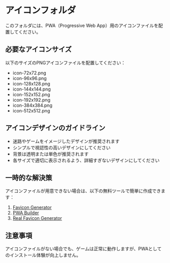 # アイコンフォルダ

このフォルダには、PWA（Progressive Web App）用のアイコンファイルを配置してください。

## 必要なアイコンサイズ

以下のサイズのPNGアイコンファイルを配置してください：

- icon-72x72.png
- icon-96x96.png
- icon-128x128.png
- icon-144x144.png
- icon-152x152.png
- icon-192x192.png
- icon-384x384.png
- icon-512x512.png

## アイコンデザインのガイドライン

- 迷路やゲームをイメージしたデザインが推奨されます
- シンプルで視認性の高いデザインにしてください
- 背景は透明または単色が推奨されます
- 各サイズで適切に表示されるよう、詳細すぎないデザインにしてください

## 一時的な解決策

アイコンファイルが用意できない場合は、以下の無料ツールで簡単に作成できます：

1. [Favicon Generator](https://www.favicon-generator.org/)
2. [PWA Builder](https://www.pwabuilder.com/)
3. [Real Favicon Generator](https://realfavicongenerator.net/)

## 注意事項

アイコンファイルがない場合でも、ゲームは正常に動作しますが、PWAとしてのインストール体験が向上しません。
